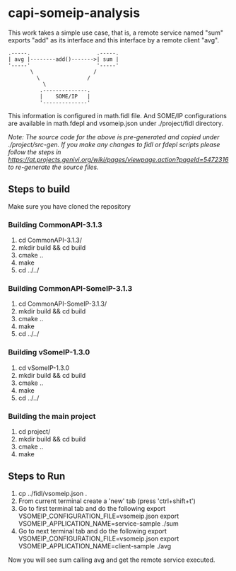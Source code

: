 # capi-someip-analysis

This work takes a simple use case, that is, a remote service named "sum" exports "add" as its interface and this interface by a remote client "avg". 

    .-----.                     .-----.
    | avg |--------add()------->| sum |
    '-----'                     '-----'
           \                   /
             \               /
               \
              .--------------.
              |    SOME/IP   |
              '--------------'
              
This information is configured in math.fidl file. And SOME/IP configurations are available in math.fdepl and vsomeip.json under ./project/fidl directory.

*Note: The source code for the above is pre-generated and copied under ./project/src-gen. If you make any changes to fidl or fdepl scripts please follow the steps in https://at.projects.genivi.org/wiki/pages/viewpage.action?pageId=5472316 to re-generate the source files.*


## Steps to build
Make sure you have cloned the repository

### Building CommonAPI-3.1.3
1. cd CommonAPI-3.1.3/
2. mkdir build && cd build
3. cmake ..
4. make
5. cd ../../

### Building CommonAPI-SomeIP-3.1.3
1. cd CommonAPI-SomeIP-3.1.3/
2. mkdir build && cd build
3. cmake ..
4. make
5. cd ../../

### Building vSomeIP-1.3.0
1. cd vSomeIP-1.3.0
2. mkdir build && cd build
3. cmake ..
4. make
5. cd ../../

### Building the main project
1. cd project/
2. mkdir build && cd build
3. cmake ..
4. make


## Steps to Run
1. cp ../fidl/vsomeip.json .
2. From current terminal create a 'new' tab (press 'ctrl+shift+t')
2. Go to first terminal tab and do the following
    export VSOMEIP_CONFIGURATION_FILE=vsomeip.json
    export VSOMEIP_APPLICATION_NAME=service-sample
    ./sum
3. Go to next terminal tab and do the following
    export VSOMEIP_CONFIGURATION_FILE=vsomeip.json
    export VSOMEIP_APPLICATION_NAME=client-sample 
    ./avg
    
Now you will see sum calling avg and get the remote service executed.
